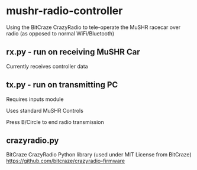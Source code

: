# mushr-radio-controller
Using the BitCraze CrazyRadio to tele-operate the MuSHR racecar over radio (as opposed to normal WiFi/Bluetooth)

## rx.py - run on receiving MuSHR Car
Currently receives controller data

## tx.py - run on transmitting PC
Requires inputs module

Uses standard MuSHR Controls

Press B/Circle to end radio transmission

## crazyradio.py
BitCraze CrazyRadio Python library (used under MIT License from BitCraze)
https://github.com/bitcraze/crazyradio-firmware

